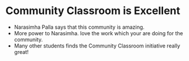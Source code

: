 # Community Classroom is Excellent

- Narasimha Palla says that this community is amazing.
- More power to Narasimha. love the work which your are doing for the community.
- Many other students finds the Community Classroom initiative really great!
